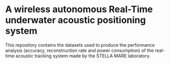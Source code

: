 # A wireless autonomous Real-Time underwater acoustic positioning system

This repository contains the datasets used to produce the performance analysis (accuracy, reconstruction rate and power consumption) of the real-time acoustic tracking system made by the STELLA MARE laboratory.
